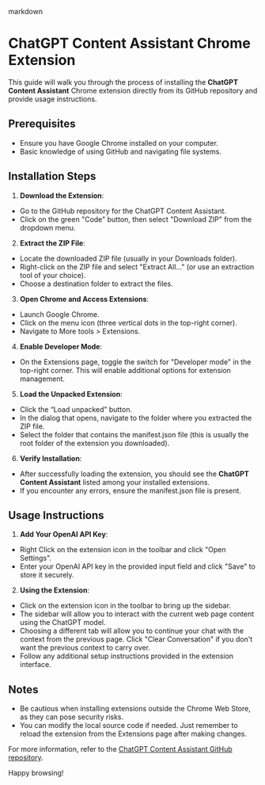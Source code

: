 markdown
# ChatGPT Content Assistant Chrome Extension

This guide will walk you through the process of installing the **ChatGPT Content Assistant** Chrome extension directly from its GitHub repository and provide usage instructions.

## Prerequisites

- Ensure you have Google Chrome installed on your computer.
- Basic knowledge of using GitHub and navigating file systems.

## Installation Steps

1. **Download the Extension**:
- Go to the GitHub repository for the ChatGPT Content Assistant.
- Click on the green "Code" button, then select "Download ZIP" from the dropdown menu.

2. **Extract the ZIP File**:
- Locate the downloaded ZIP file (usually in your Downloads folder).
- Right-click on the ZIP file and select "Extract All..." (or use an extraction tool of your choice).
- Choose a destination folder to extract the files.

3. **Open Chrome and Access Extensions**:
- Launch Google Chrome.
- Click on the menu icon (three vertical dots in the top-right corner).
- Navigate to More tools > Extensions.

4. **Enable Developer Mode**:
- On the Extensions page, toggle the switch for "Developer mode" in the top-right corner. This will enable additional options for extension management.

5. **Load the Unpacked Extension**:
- Click the “Load unpacked” button.
- In the dialog that opens, navigate to the folder where you extracted the ZIP file.
- Select the folder that contains the manifest.json file (this is usually the root folder of the extension you downloaded).

6. **Verify Installation**:
- After successfully loading the extension, you should see the **ChatGPT Content Assistant** listed among your installed extensions.
- If you encounter any errors, ensure the manifest.json file is present.

## Usage Instructions

1. **Add Your OpenAI API Key**:
- Right Click on the extension icon in the toolbar and click "Open Settings".
- Enter your OpenAI API key in the provided input field and click "Save" to store it securely.

2. **Using the Extension**:
- Click on the extension icon in the toolbar to bring up the sidebar.
- The sidebar will allow you to interact with the current web page content using the ChatGPT model.
- Choosing a different tab will allow you to continue your chat with the context from the previous page.  Click "Clear Conversation" if you don't want the previous context to carry over.
- Follow any additional setup instructions provided in the extension interface.

## Notes

- Be cautious when installing extensions outside the Chrome Web Store, as they can pose security risks.
- You can modify the local source code if needed. Just remember to reload the extension from the Extensions page after making changes.

For more information, refer to the [ChatGPT Content Assistant GitHub repository](https://github.com/skeenan947/gpt-chrome).

Happy browsing!